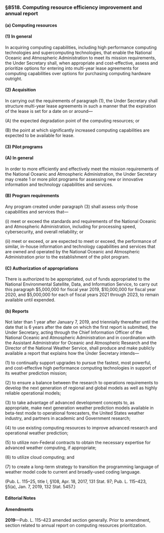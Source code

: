 ### §8518. Computing resource efficiency improvement and annual report ###

#### (a) Computing resources ####

#### (1) In general ####

In acquiring computing capabilities, including high performance computing technologies and supercomputing technologies, that enable the National Oceanic and Atmospheric Administration to meet its mission requirements, the Under Secretary shall, when appropriate and cost-effective, assess and prioritize options for entering into multi-year lease agreements for computing capabilities over options for purchasing computing hardware outright.

#### (2) Acquisition ####

In carrying out the requirements of paragraph (1), the Under Secretary shall structure multi-year lease agreements in such a manner that the expiration of the lease is set for a date on or around—

(A) the expected degradation point of the computing resources; or

(B) the point at which significantly increased computing capabilities are expected to be available for lease.

#### (3) Pilot programs ####

#### (A) In general ####

In order to more efficiently and effectively meet the mission requirements of the National Oceanic and Atmospheric Administration, the Under Secretary may create 1 or more pilot programs for assessing new or innovative information and technology capabilities and services.

#### (B) Program requirements ####

Any program created under paragraph (3) shall assess only those capabilities and services that—

(i) meet or exceed the standards and requirements of the National Oceanic and Atmospheric Administration, including for processing speed, cybersecurity, and overall reliability; or

(ii) meet or exceed, or are expected to meet or exceed, the performance of similar, in-house information and technology capabilities and services that are owned and operated by the National Oceanic and Atmospheric Administration prior to the establishment of the pilot program.

#### (C) Authorization of appropriations ####

There is authorized to be appropriated, out of funds appropriated to the National Environmental Satellite, Data, and Information Service, to carry out this paragraph $5,000,000 for fiscal year 2019, $10,000,000 for fiscal year 2020, and $5,000,000 for each of fiscal years 2021 through 2023, to remain available until expended.

#### (b) Reports ####

Not later than 1 year after January 7, 2019, and triennially thereafter until the date that is 6 years after the date on which the first report is submitted, the Under Secretary, acting through the Chief Information Officer of the National Oceanic and Atmospheric Administration and in coordination with the Assistant Administrator for Oceanic and Atmospheric Research and the Director of the National Weather Service, shall produce and make publicly available a report that explains how the Under Secretary intends—

(1) to continually support upgrades to pursue the fastest, most powerful, and cost-effective high performance computing technologies in support of its weather prediction mission;

(2) to ensure a balance between the research to operations requirements to develop the next generation of regional and global models as well as highly reliable operational models;

(3) to take advantage of advanced development concepts to, as appropriate, make next generation weather prediction models available in beta-test mode to operational forecasters, the United States weather industry, and partners in academic and Government research;

(4) to use existing computing resources to improve advanced research and operational weather prediction;

(5) to utilize non-Federal contracts to obtain the necessary expertise for advanced weather computing, if appropriate;

(6) to utilize cloud computing; and

(7) to create a long-term strategy to transition the programming language of weather model code to current and broadly-used coding language.

(Pub. L. 115–25, title I, §108, Apr. 18, 2017, 131 Stat. 97; Pub. L. 115–423, §5(a), Jan. 7, 2019, 132 Stat. 5457.)

#### **Editorial Notes** ####

#### Amendments ####

**2019**—Pub. L. 115–423 amended section generally. Prior to amendment, section related to annual report on computing resources prioritization.